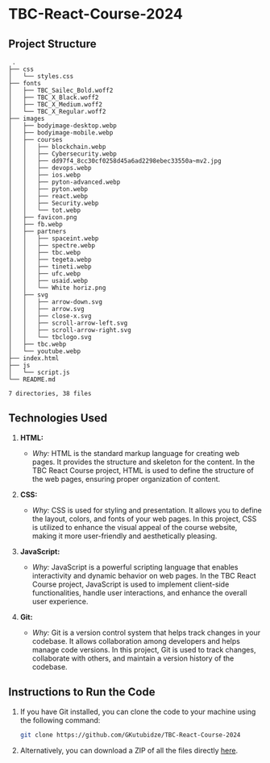 # TBC-React-Course-2024


## Project Structure
```
 .
├── css
│   └── styles.css
├── fonts
│   ├── TBC_Sailec_Bold.woff2
│   ├── TBC_X_Black.woff2
│   ├── TBC_X_Medium.woff2
│   └── TBC_X_Regular.woff2
├── images
│   ├── bodyimage-desktop.webp
│   ├── bodyimage-mobile.webp
│   ├── courses
│   │   ├── blockchain.webp
│   │   ├── Cybersecurity.webp
│   │   ├── dd97f4_8cc30cf0258d45a6ad2298ebec33550a~mv2.jpg
│   │   ├── devops.webp
│   │   ├── ios.webp
│   │   ├── pyton-advanced.webp
│   │   ├── pyton.webp
│   │   ├── react.webp
│   │   ├── Security.webp
│   │   └── tot.webp
│   ├── favicon.png
│   ├── fb.webp
│   ├── partners
│   │   ├── spaceint.webp
│   │   ├── spectre.webp
│   │   ├── tbc.webp
│   │   ├── tegeta.webp
│   │   ├── tineti.webp
│   │   ├── ufc.webp
│   │   ├── usaid.webp
│   │   └── White horiz.png
│   ├── svg
│   │   ├── arrow-down.svg
│   │   ├── arrow.svg
│   │   ├── close-x.svg
│   │   ├── scroll-arrow-left.svg
│   │   ├── scroll-arrow-right.svg
│   │   └── tbclogo.svg
│   ├── tbc.webp
│   └── youtube.webp
├── index.html
├── js
│   └── script.js
└── README.md

7 directories, 38 files
```

## Technologies Used
  

1. **HTML:**
   - *Why:* HTML is the standard markup language for creating web pages. It provides the structure and skeleton for the content. In the TBC React Course project, HTML is used to define the structure of the web pages, ensuring proper organization of content.

2. **CSS:**
   - *Why:* CSS is used for styling and presentation. It allows you to define the layout, colors, and fonts of your web pages. In this project, CSS is utilized to enhance the visual appeal of the course website, making it more user-friendly and aesthetically pleasing.

3. **JavaScript:**
   - *Why:* JavaScript is a powerful scripting language that enables interactivity and dynamic behavior on web pages. In the TBC React Course project, JavaScript is used to implement client-side functionalities, handle user interactions, and enhance the overall user experience.

4. **Git:**
   - *Why:* Git is a version control system that helps track changes in your codebase. It allows collaboration among developers and helps manage code versions. In this project, Git is used to track changes, collaborate with others, and maintain a version history of the codebase.




## Instructions to Run the Code

1. If you have Git installed, you can clone the code to your machine using the following command:

    ```bash
    git clone https://github.com/GKutubidze/TBC-React-Course-2024
    ```

2.  Alternatively, you can download a ZIP of all the files directly [here](https://github.com/GKutubidze/TBC-React-Course-2024/archive/main.zip).